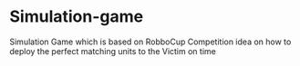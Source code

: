 # Simulation-game
Simulation Game which is based on RobboCup Competition idea on how to deploy the perfect matching units to the Victim on time 
